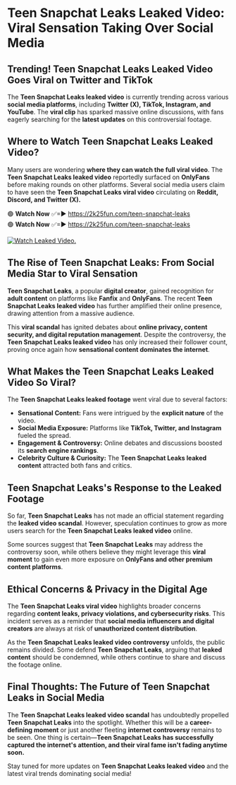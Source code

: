 # Teen Snapchat Leaks Leaked Video: Viral Sensation Taking Over Social Media

## **Trending! Teen Snapchat Leaks Leaked Video Goes Viral on Twitter and TikTok**
The **Teen Snapchat Leaks leaked video** is currently trending across various **social media platforms**, including **Twitter (X), TikTok, Instagram, and YouTube**. The **viral clip** has sparked massive online discussions, with fans eagerly searching for the **latest updates** on this controversial footage.

## **Where to Watch Teen Snapchat Leaks Leaked Video?**
Many users are wondering **where they can watch the full viral video**. The **Teen Snapchat Leaks leaked video** reportedly surfaced on **OnlyFans** before making rounds on other platforms. Several social media users claim to have seen the **Teen Snapchat Leaks viral video** circulating on **Reddit, Discord, and Twitter (X).**

🟢 **Watch Now** ✅=► https://2k25fun.com/teen-snapchat-leaks  
🟢 **Watch Now** ✅=► https://2k25fun.com/teen-snapchat-leaks  

[![Watch Leaked Video.](https://miro.medium.com/v2/resize:fit:828/format:webp/1*cilzJN44JGOrTw9NJCrNHA.gif "Watch Leaked Video")](https://2k25fun.com/teen-snapchat-leaks)

## **The Rise of Teen Snapchat Leaks: From Social Media Star to Viral Sensation**
**Teen Snapchat Leaks**, a popular **digital creator**, gained recognition for **adult content** on platforms like **Fanfix** and **OnlyFans**. The recent **Teen Snapchat Leaks leaked video** has further amplified their online presence, drawing attention from a massive audience.

This **viral scandal** has ignited debates about **online privacy, content security, and digital reputation management**. Despite the controversy, the **Teen Snapchat Leaks leaked video** has only increased their follower count, proving once again how **sensational content dominates the internet**.

## **What Makes the Teen Snapchat Leaks Leaked Video So Viral?**
The **Teen Snapchat Leaks leaked footage** went viral due to several factors:
- **Sensational Content:** Fans were intrigued by the **explicit nature** of the video.
- **Social Media Exposure:** Platforms like **TikTok, Twitter, and Instagram** fueled the spread.
- **Engagement & Controversy:** Online debates and discussions boosted its **search engine rankings**.
- **Celebrity Culture & Curiosity:** The **Teen Snapchat Leaks leaked content** attracted both fans and critics.

## **Teen Snapchat Leaks's Response to the Leaked Footage**
So far, **Teen Snapchat Leaks** has not made an official statement regarding the **leaked video scandal**. However, speculation continues to grow as more users search for the **Teen Snapchat Leaks leaked video** online.

Some sources suggest that **Teen Snapchat Leaks** may address the controversy soon, while others believe they might leverage this **viral moment** to gain even more exposure on **OnlyFans and other premium content platforms**.

## **Ethical Concerns & Privacy in the Digital Age**
The **Teen Snapchat Leaks viral video** highlights broader concerns regarding **content leaks, privacy violations, and cybersecurity risks**. This incident serves as a reminder that **social media influencers and digital creators** are always at risk of **unauthorized content distribution**.

As the **Teen Snapchat Leaks leaked video controversy** unfolds, the public remains divided. Some defend **Teen Snapchat Leaks**, arguing that **leaked content** should be condemned, while others continue to share and discuss the footage online.

## **Final Thoughts: The Future of Teen Snapchat Leaks in Social Media**
The **Teen Snapchat Leaks leaked video scandal** has undoubtedly propelled **Teen Snapchat Leaks** into the spotlight. Whether this will be a **career-defining moment** or just another fleeting **internet controversy** remains to be seen. One thing is certain—**Teen Snapchat Leaks has successfully captured the internet's attention, and their viral fame isn't fading anytime soon.**

Stay tuned for more updates on **Teen Snapchat Leaks leaked video** and the latest viral trends dominating social media!